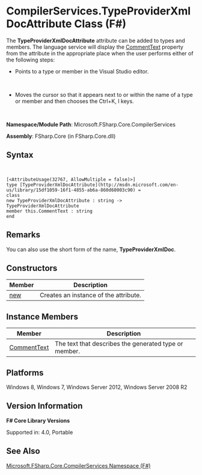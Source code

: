 # CompilerServices.TypeProviderXmlDocAttribute Class (F#)

The **TypeProviderXmlDocAttribute** attribute can be added to types and members. The language service will display the [CommentText](http://msdn.microsoft.com/en-us/library/d154bea8-e774-40dc-88c0-072d14f277f8) property from the attribute in the appropriate place when the user  performs either of the following steps:


- Points to a type or member in the Visual Studio editor.
<br />

- Moves the cursor so that it appears next to or within the name of a type or member and then chooses the Ctrl+K, I keys.
<br />

**Namespace/Module Path**: Microsoft.FSharp.Core.CompilerServices

**Assembly**: FSharp.Core (in FSharp.Core.dll)


## Syntax


```


[<AttributeUsage(32767, AllowMultiple = false)>]
type [TypeProviderXmlDocAttribute](http://msdn.microsoft.com/en-us/library/15df1059-16f1-4855-ab6a-860d60003c90) =
class
new TypeProviderXmlDocAttribute : string -> TypeProviderXmlDocAttribute
member this.CommentText : string
end

```



## Remarks
You can also use the short form of the name, **TypeProviderXmlDoc**.


## Constructors


|Member|Description|
|------|-----------|
|[new](http://msdn.microsoft.com/en-us/library/73324681-a597-444c-8e5b-9f115b768534)|Creates an instance of the attribute.|

## Instance Members


|Member|Description|
|------|-----------|
|[CommentText](http://msdn.microsoft.com/en-us/library/d154bea8-e774-40dc-88c0-072d14f277f8)|The text that describes the generated type or member.|

## Platforms
Windows 8, Windows 7, Windows Server 2012, Windows Server 2008 R2


## Version Information
**F# Core Library Versions**

Supported in: 4.0, Portable




## See Also
[Microsoft.FSharp.Core.CompilerServices Namespace &#40;F&#35;&#41;](Microsoft.FSharp.Core.CompilerServices+Namespace+%28FSharp%29.md)


